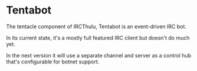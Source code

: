 # Tentabot

The tentacle component of IRCThulu, Tentabot is an event-driven IRC bot.

In its current state, it's a mostly full featured IRC client but doesn't do much yet.

In the next version it will use a separate channel and server as a control hub that's configurable for botnet support.
